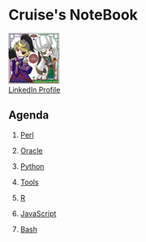 # Cruise's NoteBook
<img src="1430251234.jpg" alt="Cruise" height="100" width="100">

<script src="https://platform.linkedin.com/badges/js/profile.js" async defer type="text/javascript"></script>

<div class="badge-base LI-profile-badge" data-locale="zh_TW" data-size="medium" data-theme="dark" data-type="VERTICAL" data-vanity="cruiselee" data-version="v1"><a class="badge-base__link LI-simple-link" href="https://tw.linkedin.com/in/cruiselee?trk=profile-badge">LinkedIn Profile</a></div>

## Agenda

1. [Perl](perl/perl.html)

2. [Oracle](oracle/oracle.html)

3. [Python](python/python.html)

4. [Tools](tools/tools.html)

5. [R](R/R.html)

6. [JavaScript](javascript/javascript.html)

7. [Bash](bash/bash.html)
